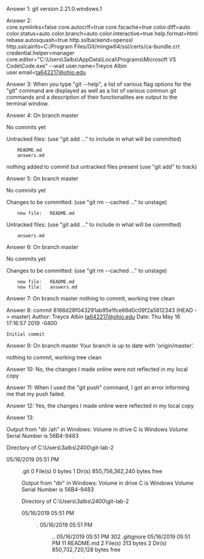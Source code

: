 Answer 1: 
git version 2.21.0.windows.1

Answer 2:  
core.symlinks=false
core.autocrlf=true
core.fscache=true
color.diff=auto
color.status=auto
color.branch=auto
color.interactive=true
help.format=html
rebase.autosquash=true
http.sslbackend=openssl
http.sslcainfo=C:/Program Files/Git/mingw64/ssl/certs/ca-bundle.crt
credential.helper=manager
core.editor="C:\Users\3albs\AppData\Local\Programs\Microsoft VS Code\Code.exe" --wait
user.name=Treyce Albin
user.email=ta642217@ohio.edu

Answer 3: 
When you type "git --help", a list of various flag options for the "git" command are displayed as well as a list of various common git commands and a description of their functionalites are output to the terminal window. 

Answer 4:
On branch master

No commits yet

Untracked files:
  (use "git add <file>..." to include in what will be committed)

        README.md
        answers.md

nothing added to commit but untracked files present (use "git add" to track)


Answer 5:
On branch master

No commits yet

Changes to be committed:
  (use "git rm --cached <file>..." to unstage)

        new file:   README.md

Untracked files:
  (use "git add <file>..." to include in what will be committed)

        answers.md


Answer 6:
On branch master

No commits yet

Changes to be committed:
  (use "git rm --cached <file>..." to unstage)

        new file:   README.md
        new file:   answers.md


Answer 7:
On branch master
nothing to commit, working tree clean


Answer 8:
commit 8166d28f043291ab95e1fce66d0c09f2a5812343 (HEAD -> master)
Author: Treyce Albin <ta642217@ohio.edu>
Date:   Thu May 16 17:16:57 2019 -0400

    Initial commit


Answer 9:
On branch master
Your branch is up to date with 'origin/master'.

nothing to commit, working tree clean


Answer 10: No, the changes I made online were not reflected in my local copy

Answer 11: When I used the "git push" command, I got an error informing me that my push failed. 

Answer 12: Yes, the changes I made online were reflected in my local copy

Answer 13: 

Output from "dir /ah" in Windows:
 Volume in drive C is Windows
 Volume Serial Number is 56B4-9483

 Directory of C:\Users\3albs\2400\git-lab-2

05/16/2019  05:51 PM    <DIR>          .git
               0 File(s)              0 bytes
               1 Dir(s)  850,756,362,240 bytes free



Output from "dir" in Windows:
 Volume in drive C is Windows
 Volume Serial Number is 56B4-9483

 Directory of C:\Users\3albs\2400\git-lab-2

05/16/2019  05:51 PM    <DIR>          .
05/16/2019  05:51 PM    <DIR>          ..
05/16/2019  05:51 PM               302 .gitignore
05/16/2019  05:51 PM                11 README.md
               2 File(s)            313 bytes
               2 Dir(s)  850,732,720,128 bytes free












